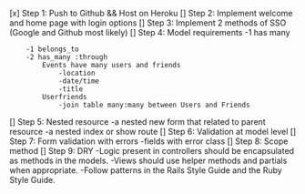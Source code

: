 [x] Step 1: Push to Github && Host on Heroku
[] Step 2: Implement welcome and home page with login options
[]  Step 3: Implement 2 methods of SSO (Google and Github most likely)
[]  Step 4: Model requirements
        -1 has many

        -1 belongs_to
        -2 has_many :through
            Events have many users and friends
                -location
                -date/time
                -title
            Userfriends
                -join table many:many between Users and Friends
[]  Step 5: Nested resource
        -a nested new form that related to parent resource
        -a nested index or show route
[]  Step 6: Validation at model level
[]  Step 7: Form validation with errors
        -fields with error class
[]  Step 8: Scope method
[]  Step 9: DRY
        -Logic present in controllers should be encapsulated as methods in the models.
        -Views should use helper methods and partials when appropriate.
        -Follow patterns in the Rails Style Guide and the Ruby Style Guide.